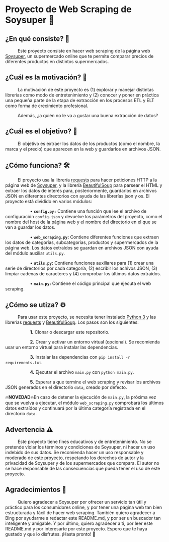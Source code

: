 # Proyecto de Web Scraping de Soysuper 🛒
## ¿En qué consiste? 📝
&nbsp; &nbsp; &nbsp; &nbsp; &nbsp; Este proyecto consiste en hacer web scraping de la página web [Soysuper](https://soysuper.com/), un supermercado online que te permite comparar precios de diferentes productos en distintos supermercados.

## ¿Cuál es la motivación? 💪
&nbsp; &nbsp; &nbsp; &nbsp; &nbsp; La motivación de este proyecto es (1) explorar y manejar distintas librerías como modo de entretenimiento y (2) conocer y poner en práctica una pequeña parte de la etapa de extracción en los procesos ETL y ELT como forma de crecimiento profesional.

&nbsp; &nbsp; &nbsp; &nbsp; &nbsp; Además, ¿a quién no le va a gustar una buena extracción de datos?

## ¿Cuál es el objetivo? 🎯
&nbsp; &nbsp; &nbsp; &nbsp; &nbsp; El objetivo es extraer los datos de los productos (como el nombre, la marca y el precio) que aparecen en la web y guardarlos en archivos JSON.

## ¿Cómo funciona? 🛠️
&nbsp; &nbsp; &nbsp; &nbsp; &nbsp; El proyecto usa la librería [requests](https://pypi.org/project/requests/) para hacer peticiones HTTP a la página web de [Soysuper](https://soysuper.com/), y la librería [BeautifulSoup](https://pypi.org/project/beautifulsoup4/) para parsear el HTML y extraer los datos de interés para, posteriormente, guardarlos en archivos JSON en diferentes directorios con ayuda de las librerías json y os. El proyecto está dividido en varios módulos:

&nbsp; &nbsp; &nbsp; &nbsp; &nbsp; &nbsp; &nbsp; &nbsp; &nbsp; &nbsp; • **`config.py:`** Contiene una función que lee el archivo de configuración `config.json` y devuelve los parámetros del proyecto, como el nombre del host de la página web y el nombre del directorio en el que se van a guardar los datos.

&nbsp; &nbsp; &nbsp; &nbsp; &nbsp; &nbsp; &nbsp; &nbsp; &nbsp; &nbsp; • **`web_scraping.py`:** Contiene diferentes funciones que extraen los datos de categorías, subcategorías, productos y supermercados de la página web. Los datos extraídos se guardan en archivos JSON con ayuda del módulo auxiliar `utils.py`.

&nbsp; &nbsp; &nbsp; &nbsp; &nbsp; &nbsp; &nbsp; &nbsp; &nbsp; &nbsp; • **`utils.py`:** Contiene funciones auxiliares para (1) crear una serie de directorios por cada categoría, (2) escribir los achivos JSON, (3) limpiar cadenas de caracteres y (4) comprobar los últimos datos extraídos.

&nbsp; &nbsp; &nbsp; &nbsp; &nbsp; &nbsp; &nbsp; &nbsp; &nbsp; &nbsp; • **`main.py`:** Contiene el código principal que ejecuta el web scraping.

## ¿Cómo se utiza? ⚙️
&nbsp; &nbsp; &nbsp; &nbsp; &nbsp; Para usar este proyecto, se necesita tener instalado [Python 3](https://www.python.org/downloads/) y las librerías [requests](https://pypi.org/project/requests/) y [BeautifulSoup](https://pypi.org/project/beautifulsoup4/). Los pasos son los siguientes:

&nbsp; &nbsp; &nbsp; &nbsp; &nbsp; &nbsp; &nbsp; &nbsp; &nbsp; &nbsp; **1.** Clonar o descargar este repositorio.

&nbsp; &nbsp; &nbsp; &nbsp; &nbsp; &nbsp; &nbsp; &nbsp; &nbsp; &nbsp; **2.** Crear y activar un entorno virtual (opcional). Se recomienda usar un entorno virtual para instalar las dependencias.

&nbsp; &nbsp; &nbsp; &nbsp; &nbsp; &nbsp; &nbsp; &nbsp; &nbsp; &nbsp; **3.** Instalar las dependencias con `pip install -r requirements.txt`.

&nbsp; &nbsp; &nbsp; &nbsp; &nbsp; &nbsp; &nbsp; &nbsp; &nbsp; &nbsp; **4.** Ejecutar el archivo `main.py` con `python main.py`.

&nbsp; &nbsp; &nbsp; &nbsp; &nbsp; &nbsp; &nbsp; &nbsp; &nbsp; &nbsp; **5.** Esperar a que termine el web scraping y revisar los archivos JSON generados en el directorio `data`, creado por defecto.

🔥**NOVEDAD**🔥En caso de detener la ejecución de `main.py`, la próxima vez que se vuelva a ejecutar, el módulo `web_scraping.py` comprobará los últimos datos extraídos y continuará por la última categoría registrada en el directorio `data`.

## Advertencia ⚠️
&nbsp; &nbsp; &nbsp; &nbsp; &nbsp; Este proyecto tiene fines educativos y de entretenimiento. No se pretende violar los términos y condiciones de Soysuper, ni hacer un uso indebido de sus datos. Se recomienda hacer un uso responsable y moderado de este proyecto, respetando los derechos de autor y la privacidad de Soysuper y de los supermercados que compara. El autor no se hace responsable de las consecuencias que pueda tener el uso de este proyecto.

## Agradecimientos 🫶
&nbsp; &nbsp; &nbsp; &nbsp; &nbsp; Quiero agradecer a Soysuper por ofrecer un servicio tan útil y práctico para los consumidores online, y por tener una página web tan bien estructurada y fácil de hacer web scraping. También quiero agradecer a Bing por ayudarme a redactar este README.md, y por ser un buscador tan inteligente y amigable. Y por último, quiero agradecer a ti, por leer este README.md y por interesarte por este proyecto. Espero que te haya gustado y que lo disfrutes. ¡Hasta pronto! 🙌

